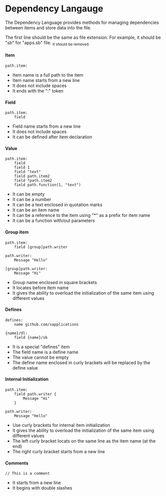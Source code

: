 # Dependency Langauge
The Dependency Language provides methods for managing dependencies between items and store data into the file.

The first line should be the same as file extension. For example, it should be "sb" for "apps.sb" file. <sub>It should be removed.</sub>
#### Item
```
path.item:
```
- Item name is a full path to the item
- Item name starts from a new line
- It does not include spaces 
- It ends with the ":" token
#### Field
```
path.item:
    field
```
- Field name starts from a new line
- It does not include spaces 
- It can be defined after item declaration
#### Value
```
path.item:
    field 
    field 1
    field "text"
    field path.item2
    field *path.item2
    field path.function(1, "text")
```
- It can be empty
- It can be a number
- It can be a text enclosed in quotation marks
- It can be an item name
- It can be a reference to the item using "*" as a prefix for item name
- It can be a function with/out parameters
#### Group item
```
path.item:
    field [group]path.writer
  
path.writer:
    Message "Hello"
	
[group]path.writer:
    Message "Hi"
```
- Group name enclosed in square brackets
- It locates before item name
- It gives the ability to overload the initialization of the same item using different values
#### Defines
```
defines:
    name github.com/sapplications
  
{name}/dl:
    field {name}/sb
```
- It is a special "defines" item
- The field name is a define name
- The value cannot be empty
- The define name enclosed in curly brackets will be replaced by the define value 
#### Internal Initialization
```
path.item:
    field path.writer {
        Message "Hi"
    }
  
path.writer:
    Message "Hello"
```
- Use curly brackets for internal item initialization
- It gives the ability to overload the initialization of the same item using different values
- The left curly bracket locats on the same line as the item name (at the end)
- The right curly bracket starts from a new line
#### Comments
```
// This is a comment
```
- It starts from a new line
- It begins with double slashes
